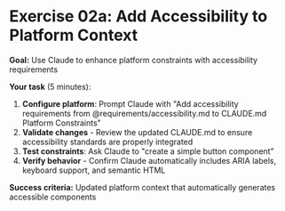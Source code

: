 # Exercise 02a: Add Accessibility to Platform Context

**Goal:** Use Claude to enhance platform constraints with accessibility requirements

**Your task** (5 minutes):
1. **Configure platform**: Prompt Claude with "Add accessibility requirements from @requirements/accessibility.md to CLAUDE.md Platform Constraints"
2. **Validate changes** - Review the updated CLAUDE.md to ensure accessibility standards are properly integrated
3. **Test constraints**: Ask Claude to "create a simple button component" 
4. **Verify behavior** - Confirm Claude automatically includes ARIA labels, keyboard support, and semantic HTML

**Success criteria:** Updated platform context that automatically generates accessible components
